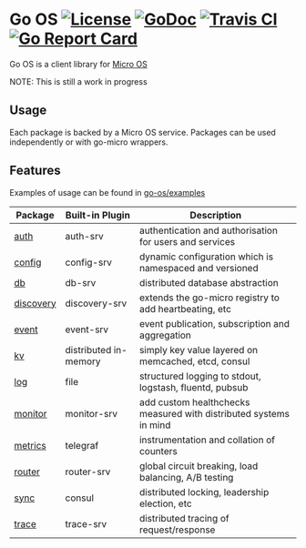 # Go OS [![License](https://img.shields.io/:license-apache-blue.svg)](https://opensource.org/licenses/Apache-2.0) [![GoDoc](https://godoc.org/github.com/pydio/go-os?status.svg)](https://godoc.org/github.com/pydio/go-os) [![Travis CI](https://api.travis-ci.org/pydio/go-os.svg?branch=master)](https://travis-ci.org/pydio/go-os) [![Go Report Card](https://goreportcard.com/badge/pydio/go-os)](https://goreportcard.com/report/github.com/pydio/go-os)

Go OS is a client library for [Micro OS](https://github.com/micro/os)

NOTE: This is still a work in progress

## Usage

Each package is backed by a Micro OS service. Packages can be used independently or with go-micro wrappers.

## Features

Examples of usage can be found in [go-os/examples](https://github.com/pydio/go-os/tree/master/examples)

Package     |   Built-in Plugin	|	Description
-------     |   --------	|	---------
[auth](https://godoc.org/github.com/pydio/go-os/auth)	|	auth-srv	|   authentication and authorisation for users and services	
[config](https://godoc.org/github.com/pydio/go-os/config)	|	config-srv	|   dynamic configuration which is namespaced and versioned
[db](https://godoc.org/github.com/pydio/go-os/db)		|	db-srv		| distributed database abstraction
[discovery](https://godoc.org/github.com/pydio/go-os/discovery)	|	discovery-srv	|   extends the go-micro registry to add heartbeating, etc
[event](https://godoc.org/github.com/pydio/go-os/event)	|	event-srv	|	event publication, subscription and aggregation 
[kv](https://godoc.org/github.com/pydio/go-os/kv)		|	distributed in-memory	|   simply key value layered on memcached, etcd, consul 
[log](https://godoc.org/github.com/pydio/go-os/log)	|	file	|	structured logging to stdout, logstash, fluentd, pubsub
[monitor](https://godoc.org/github.com/pydio/go-os/monitor)	|	monitor-srv	|   add custom healthchecks measured with distributed systems in mind
[metrics](https://godoc.org/github.com/pydio/go-os/metrics)	|	telegraf	|   instrumentation and collation of counters
[router](https://godoc.org/github.com/pydio/go-os/router)	|	router-srv	|	global circuit breaking, load balancing, A/B testing
[sync](https://godoc.org/github.com/pydio/go-os/sync)	|	consul		|	distributed locking, leadership election, etc
[trace](https://godoc.org/github.com/pydio/go-os/trace)	|	trace-srv	|	distributed tracing of request/response


